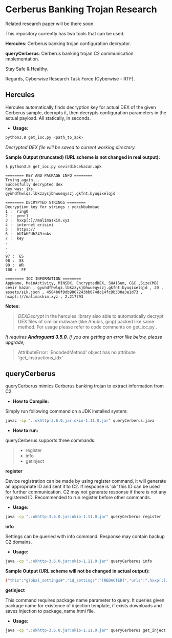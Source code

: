 # Cerberus Banking Trojan Research

Related research paper will be there soon.

This repository currently has two tools that can be used.

**Hercules**: Cerberus banking trojan configuration decryptor.

**queryCerberus**: Cerberus banking trojan C2 communication implementation.

Stay Safe & Healthy.

Regards, Cyberwise Research Task Force (Cyberwise - RTF).


## Hercules

Hercules automatically finds decryption key for actual DEX of the given Cerberus sample, decrypts it, then decrypts configuration parameters in the actual payload. All statically, in seconds.

 - **Usage:**

```sh
python3.8 get_ioc.py <path_to_apk>
```

*Decrypted DEX file will be saved to current working directory.*

**Sample Output (truncated) (URL scheme is not changed in real output):**
```
$ python3.8 get_ioc.py cevirdikcekazan.apk

======== KEY AND PACKAGE INFO ========
Trying again...
Succesfully decrypted dex
Key was: jXs
gyuhdfhwlqz.lbkzzysjbhwueqyszj.gkfnt.byuqixelqjd

======== DECRYPTED STRINGS ========
Decryption key for strings : yckckbubmbac
1 :  ring0
2 :  yeni1
3 :  hxxp[:]//malimaskim.xyz
4 :  internet erisimi
5 :  https://
6 :  bUIAHFUh249ioAs
7 :  key
.
.
.
97 :  ES
98 :  SS
99 :  WR
100 :  FF

======== IOC INFORMATION ========
AppName, MainActivity, MINSDK, EncryptedDEX, SHA1Sum, C&C ,Size(MB)
cevir kazan , gyuhdfhwlqz.lbkzzysjbhwueqyszj.gkfnt.byuqixelqjd , 20 , assets/sLk.json , 4504b0f9db9867243bb074dc14fc9b330a3e1d73 , hxxp[:]//malimaskim.xyz , 2.217793
```



**Notes:**

>  *DEXDecrypt* in the hercules library also able to automatically
>                             decrypt DEX files of similar malware (like Anubis, ginp) packed
>                             like same method. For usage please refer to code comments on
>                             get_ioc.py .

*It requires **Androguard 3.5.0**. If you are getting an error like below, please upgrade;*

> AttributeError: 'EncodedMethod' object has no attribute
> 'get_instructions_idx'


## queryCerberus

queryCerberus mimics Cerberus banking trojan to extract information from C2.

 - **How to Compile:**

Simply run following command on a JDK installed system:
```sh
javac -cp ".:okhttp-3.6.0.jar:okio-1.11.0.jar" queryCerberus.java
```

 - **How to run:**

queryCerberus supports three commands.

>  - register
>  - info
>  - getinject

**register**

Device registration can be made by using register command, it will generate an appropriate ID and sent it to C2. If response is 'ok' this ID can be used for further communication. C2 may not generate response if there is not any registered ID. Recommended to run register before other commands.

 - **Usage:**

```sh
java -cp ".:okhttp-3.6.0.jar:okio-1.11.0.jar" queryCerberus register
```

**info**

Settings can be queried with info command. Response may contain backup C2 domains.

 - **Usage:**

```sh
java -cp ".:okhttp-3.6.0.jar:okio-1.11.0.jar" queryCerberus info
```

**Sample Output (URL scheme will not be changed in actual output):**

```sh
{"this":"global_settings#","id_settings":"[REDACTED]","urls":",hxxp[:]//us0mbizimomrumuzu7din[.]cyou,hxxp[:]//allahdusmaniminbasinavermesin[.]cyou,hxxp[:]//ataratarus0maus0m[.]cyou,hxxp[:]//olalalalalal[.]cyou,hxxp[:]//kurtlarvadisisiber[.]cyou,hxxp[:]//rapimibitiricen[.]cyou,hxxp[:]//benimibitiricen[.]cyou,hxxp[:]//hadibidenesenya[.]cyou,hxxp[:]//hadsizkucik[.]cyou,hxxp[:]//yirtikdondancikmisgibi[.]cyou,hxxp[:]//sabaherkenkalkar[.]cyou,hxxp[:]//bacakarasindansarkar[.]cyou,hxxp[:]//nesenbenibitirebildin[.]cyou,hxxp[:]//nedeogappeninkizii[.]cyou,hxxp[:]//fzbfvbzcvbzcbz[.]cyou,hxxp[:]//fsdfjsdjfsjdfsj[.]cyou,hxxp[:]//xcjvjxcvjxgsjf[.]cyou,hxxp[:]//cxmbcvjbdfjbjdf[.]cyou,hxxp[:]//sdjfjsdfjsdj[.]cyou,hxxp[:]//jferjfejrgjerjg[.]cyou","injection_t":"240","protect_t":"10","cards_t":"600","admin_t":"180","permission_t":"120","emails_t":"45"}
```


**getinject**

This command requires package name parameter to query. It queries given package name for existence of injection template, if exists downloads and saves injection to  package_name.html  file.

 - **Usage:**

```sh
java -cp ".:okhttp-3.6.0.jar:okio-1.11.0.jar" queryCerberus get_inject <package_name>
```
